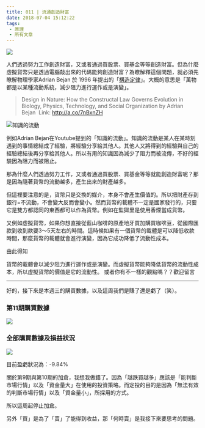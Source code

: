 ```yaml
---
title: 011 | 流通創造財富
date: 2018-07-04 15:12:22
tags:
 - 原理
 - 所有文章
---
```

![](https://firebasestorage.googleapis.com/v0/b/blog-1f60b.appspot.com/o/011-p0.png?alt=media&token=775935ed-4e4e-4a04-9db7-25e7df4c743a)

人們透過努力工作創造財富，又或者通過買股票、買基金等等創造財富。但為什麼虛擬貨幣只是透過電腦敲出來的代碼能夠創造財富？為瞭解釋這個問題，就必須先瞭解物理學家Adrian Bejan 於 1996 年提出的「[構造定律](https://en.wikipedia.org/wiki/Adrian_Bejan#Constructal_law)」。大概的意思是「萬物都是以某種流動系統，減少阻力進行運作或是演變」。
>Design in Nature: How the Constructal Law Governs Evolution in Biology, Physics, Technology, and Social Organization
by Adrian Bejan 
Link: http://a.co/7nBxnZH

![知識的流動](https://firebasestorage.googleapis.com/v0/b/blog-1f60b.appspot.com/o/011-p1.png?alt=media&token=623ac86d-7844-4bbf-89c9-115babc4f724)


例如Adrian Bejan在Youtube提到的「知識的流動」。知識的流動是某人在某時刻遇到的事情總結成了經驗，將經驗分享給其他人。其他人又將得到的經驗與自己的經驗總結後再分享給其他人。所以有用的知識因為減少了阻力而被流傳，不好的經驗因為阻力而被阻止。

那為什麼人們透過努力工作，又或者通過買股票、買基金等等就能創造財富呢？那是因為隨著貨幣的流動越多，產生出來的財產越多。

但這裡要注意的是，貨幣只是交換的媒介，本身不會產生價值的。所以把財產存到銀行=不流動，不會變大反而會變小。然而貨幣的載體不一定是國家發行的，只要它是雙方都認同的東西都可以作為貨幣。例如在監獄里是使用香煙當成貨幣。

又例如虛擬貨幣，如果你想直接從藍山咖啡的原產地牙買加購買咖啡豆，從國際匯款到收到款要3～5天左右的時間。這時候如果有一個貨幣的載體是可以降低收款時間，那麼貨幣的載體就會進行演變，因為它成功降低了流動性成本。

由此得知

貨幣的載體會以減少阻力進行運作或是演變。而虛擬貨幣能夠降低貨幣的流動性成本，所以虛擬貨幣的價值是它的流動性。
或者你有不一樣的觀點嗎？？歡迎留言

***


好的，接下來是本週三的購買數據，以及這周我們是賺了還是虧了（笑）。


### 第11期購買數據
![](https://firebasestorage.googleapis.com/v0/b/blog-1f60b.appspot.com/o/%E8%B4%AD%E4%B9%B0%E6%95%B0%E6%8D%AE011.png?alt=media&token=52872245-c9be-4729-abf3-57581344f5ce)

### 全部購買數據及損益狀況
![](https://firebasestorage.googleapis.com/v0/b/blog-1f60b.appspot.com/o/%E5%85%A8%E9%83%A8%E8%B4%AD%E4%B9%B0%E6%95%B0%E6%8D%AE%E5%8F%8A%E6%8D%9F%E7%9B%8A%E7%8A%B6%E5%86%B5011.png?alt=media&token=8f252b1f-d830-4b8f-a916-46fa0b3e5f7f)

目前盈虧狀況為：-9.84%

關於第9期與第10期的加倉，我想我做錯了。因為「越跌買越多」應該是「能判斷市場行情」以及「資金量大」在使用的投資策略。而定投的目的是因為「無法有效的判斷市場行情」以及「資金量小」，所採用的方式。

所以這周起停止加倉。

另外「買」是為了「賣」了能得到收益，那「何時賣」是我接下來要思考的問題。